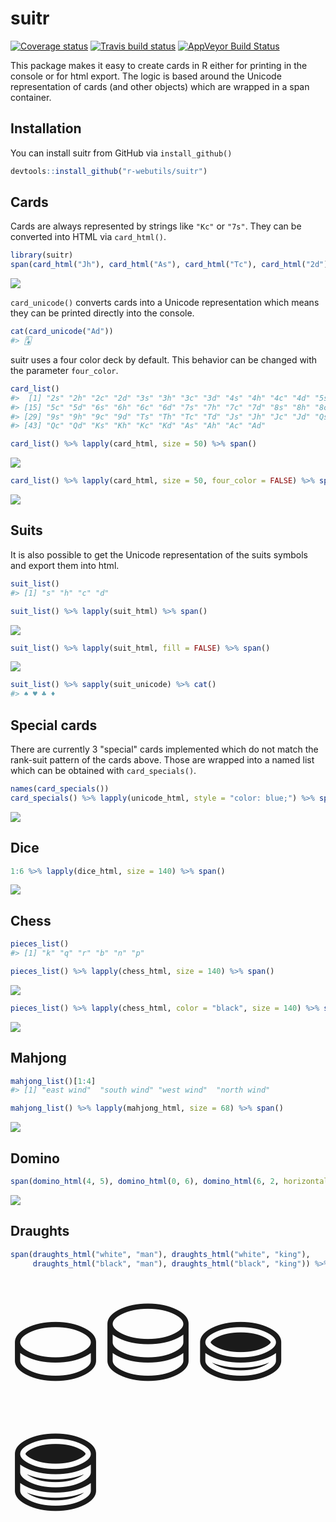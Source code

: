
<!-- README.md is generated from README.Rmd. Please edit that file -->
suitr <img src="man/figures/logo.png" align="right" alt=""/>
============================================================

[![Coverage status](https://codecov.io/gh/GregorDeCillia/suitr/branch/master/graph/badge.svg)](https://codecov.io/github/GregorDeCillia/suitr?branch=master) [![Travis build status](https://img.shields.io/travis/statistikat/persephone.svg?logo=travis)](https://travis-ci.org/GregorDeCillia/suitr) [![AppVeyor Build Status](https://ci.appveyor.com/api/projects/status/github/GregorDeCillia/suitr?branch=master&svg=true)](https://ci.appveyor.com/project/GregorDeCillia/suitr)

This package makes it easy to create cards in R either for printing in the console or for html export. The logic is based around the Unicode representation of cards (and other objects) which are wrapped in a span container.

Installation
------------

You can install suitr from GitHub via `install_github()`

``` r
devtools::install_github("r-webutils/suitr")
```

Cards
-----

Cards are always represented by strings like `"Kc"` or `"7s"`. They can be converted into HTML via `card_html()`.

``` r
library(suitr)
span(card_html("Jh"), card_html("As"), card_html("Tc"), card_html("2d"))
```

![](man/figures/README_figures/JhAsTc2d.png)

`card_unicode()` converts cards into a Unicode representation which means they can be printed directly into the console.

``` r
cat(card_unicode("Ad"))
#> 🃁
```

suitr uses a four color deck by default. This behavior can be changed with the parameter `four_color`.

``` r
card_list()
#>  [1] "2s" "2h" "2c" "2d" "3s" "3h" "3c" "3d" "4s" "4h" "4c" "4d" "5s" "5h"
#> [15] "5c" "5d" "6s" "6h" "6c" "6d" "7s" "7h" "7c" "7d" "8s" "8h" "8c" "8d"
#> [29] "9s" "9h" "9c" "9d" "Ts" "Th" "Tc" "Td" "Js" "Jh" "Jc" "Jd" "Qs" "Qh"
#> [43] "Qc" "Qd" "Ks" "Kh" "Kc" "Kd" "As" "Ah" "Ac" "Ad"
```

``` r
card_list() %>% lapply(card_html, size = 50) %>% span()
```

![](man/figures/README_figures/deck_4c.png)

``` r
card_list() %>% lapply(card_html, size = 50, four_color = FALSE) %>% span()
```

![](man/figures/README_figures/deck_2c.png)

Suits
-----

It is also possible to get the Unicode representation of the suits symbols and export them into html.

``` r
suit_list()
#> [1] "s" "h" "c" "d"
```

``` r
suit_list() %>% lapply(suit_html) %>% span()
```

![](man/figures/README_figures/suits_filled.png)

``` r
suit_list() %>% lapply(suit_html, fill = FALSE) %>% span()
```

![](man/figures/README_figures/suits_unfilled.png)

``` r
suit_list() %>% sapply(suit_unicode) %>% cat()
#> ♠ ♥ ♣ ♦
```

Special cards
-------------

There are currently 3 "special" cards implemented which do not match the rank-suit pattern of the cards above. Those are wrapped into a named list which can be obtained with `card_specials()`.

``` r
names(card_specials())
card_specials() %>% lapply(unicode_html, style = "color: blue;") %>% span()
```

![](man/figures/README_figures/cards_special.png)

Dice
----

``` r
1:6 %>% lapply(dice_html, size = 140) %>% span()
```

![](man/figures/README_figures/dice.png)

Chess
-----

``` r
pieces_list()
#> [1] "k" "q" "r" "b" "n" "p"
```

``` r
pieces_list() %>% lapply(chess_html, size = 140) %>% span()
```

![](man/figures/README_figures/pieces_white.png)

``` r
pieces_list() %>% lapply(chess_html, color = "black", size = 140) %>% span()
```

![](man/figures/README_figures/pieces_black.png)

Mahjong
-------

``` r
mahjong_list()[1:4]
#> [1] "east wind"  "south wind" "west wind"  "north wind"
```

``` r
mahjong_list() %>% lapply(mahjong_html, size = 68) %>% span()
```

![](man/figures/README_figures/mahjong.png)

Domino
------

``` r
span(domino_html(4, 5), domino_html(0, 6), domino_html(6, 2, horizontal = FALSE))
```

![](man/figures/README_figures/domino.png)

Draughts
--------

``` r
span(draughts_html("white", "man"), draughts_html("white", "king"),
     draughts_html("black", "man"), draughts_html("black", "king")) %>% browsable()
```

<!--html_preserve-->
<span> <span style="font-size: 172px;">⛀</span> <span style="font-size: 172px;">⛁</span> <span style="font-size: 172px;">⛂</span> <span style="font-size: 172px;">⛃</span> </span><!--/html_preserve-->
